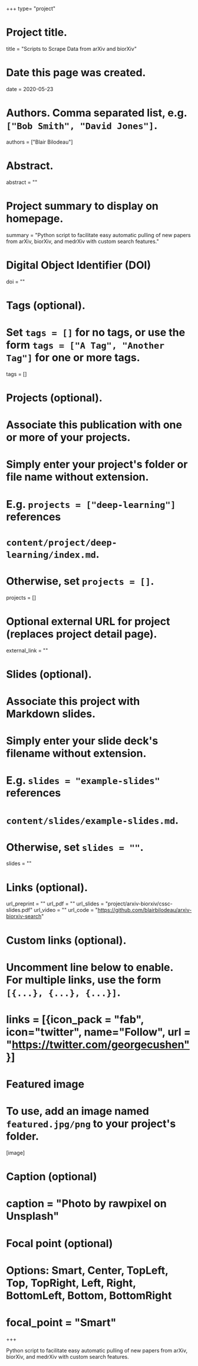 +++
type= "project"

# Project title.
title = "Scripts to Scrape Data from arXiv and biorXiv"

# Date this page was created.
date = 2020-05-23

# Authors. Comma separated list, e.g. `["Bob Smith", "David Jones"]`.
authors = ["Blair Bilodeau"]

# Abstract.
abstract = ""

# Project summary to display on homepage.
summary = "Python script to facilitate easy automatic pulling of new papers from arXiv, biorXiv, and medrXiv with custom search features."

# Digital Object Identifier (DOI)
doi = ""

# Tags (optional).
#   Set `tags = []` for no tags, or use the form `tags = ["A Tag", "Another Tag"]` for one or more tags.
tags = []

# Projects (optional).
#   Associate this publication with one or more of your projects.
#   Simply enter your project's folder or file name without extension.
#   E.g. `projects = ["deep-learning"]` references 
#   `content/project/deep-learning/index.md`.
#   Otherwise, set `projects = []`.
projects = []

# Optional external URL for project (replaces project detail page).
external_link = ""

# Slides (optional).
#   Associate this project with Markdown slides.
#   Simply enter your slide deck's filename without extension.
#   E.g. `slides = "example-slides"` references 
#   `content/slides/example-slides.md`.
#   Otherwise, set `slides = ""`.
slides = ""

# Links (optional).
url_preprint = ""
url_pdf = ""
url_slides = "project/arxiv-biorxiv/cssc-slides.pdf"
url_video = ""
url_code = "https://github.com/blairbilodeau/arxiv-biorxiv-search"

# Custom links (optional).
#   Uncomment line below to enable. For multiple links, use the form `[{...}, {...}, {...}]`.
# links = [{icon_pack = "fab", icon="twitter", name="Follow", url = "https://twitter.com/georgecushen"}]

# Featured image
# To use, add an image named `featured.jpg/png` to your project's folder. 
[image]
  # Caption (optional)
  # caption = "Photo by rawpixel on Unsplash"
  
  # Focal point (optional)
  # Options: Smart, Center, TopLeft, Top, TopRight, Left, Right, BottomLeft, Bottom, BottomRight
  # focal_point = "Smart"
+++

Python script to facilitate easy automatic pulling of new papers from arXiv, biorXiv, and medrXiv with custom search features.
